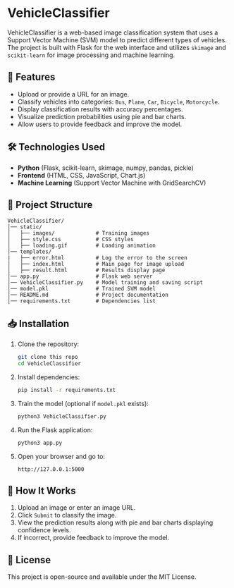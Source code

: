 # VehicleClassifier

VehicleClassifier is a web-based image classification system that uses a Support Vector Machine (SVM) model to predict different types of vehicles. The project is built with Flask for the web interface and utilizes `skimage` and `scikit-learn` for image processing and machine learning.

## 🚀 Features
- Upload or provide a URL for an image.
- Classify vehicles into categories: `Bus`, `Plane`, `Car`, `Bicycle`, `Motorcycle`.
- Display classification results with accuracy percentages.
- Visualize prediction probabilities using pie and bar charts.
- Allow users to provide feedback and improve the model.

## 🛠️ Technologies Used
- **Python** (Flask, scikit-learn, skimage, numpy, pandas, pickle)
- **Frontend** (HTML, CSS, JavaScript, Chart.js)
- **Machine Learning** (Support Vector Machine with GridSearchCV)

## 📂 Project Structure
```
VehicleClassifier/
│── static/
│   ├── images/             # Training images
│   ├── style.css           # CSS styles
│   ├── loading.gif         # Loading animation
│── templates/
|	├── error.html			# Log the error to the screen
│   ├── index.html          # Main page for image upload
│   ├── result.html         # Results display page
│── app.py                  # Flask web server
│── VehicleClassifier.py    # Model training and saving script
│── model.pkl               # Trained SVM model
│── README.md               # Project documentation
│── requirements.txt        # Dependencies list
```

## 📥 Installation
1. Clone the repository:
   ```bash
   git clone this repo
   cd VehicleClassifier
   ```
2. Install dependencies:
   ```bash
   pip install -r requirements.txt
   ```
3. Train the model (optional if `model.pkl` exists):
   ```bash
   python3 VehicleClassifier.py
   ```
4. Run the Flask application:
   ```bash
   python3 app.py
   ```
5. Open your browser and go to:
   ```
   http://127.0.0.1:5000
   ```

## 📸 How It Works
1. Upload an image or enter an image URL.
2. Click `Submit` to classify the image.
3. View the prediction results along with pie and bar charts displaying confidence levels.
4. If incorrect, provide feedback to improve the model.

## 📜 License
This project is open-source and available under the MIT License.